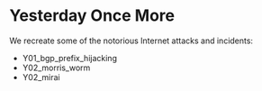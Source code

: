 # Yesterday Once More

We recreate some of the notorious Internet attacks and incidents:

- Y01_bgp_prefix_hijacking
- Y02_morris_worm
- Y02_mirai
